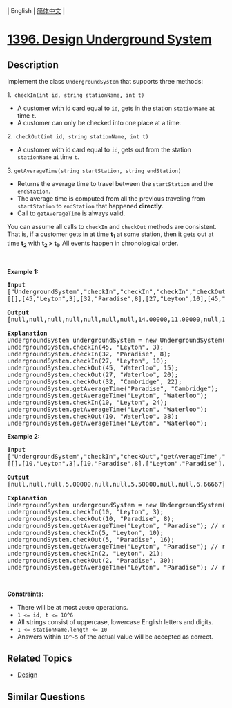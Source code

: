 
| English | [简体中文](README.md) |

# [1396. Design Underground System](https://leetcode-cn.com/problems/design-underground-system/)

## Description

<p>Implement the class <code>UndergroundSystem</code> that supports three methods:</p>

<p>1.<code>&nbsp;checkIn(int id, string stationName, int t)</code></p>

<ul>
	<li>A customer with id card equal to <code>id</code>, gets in the station <code>stationName</code> at time <code>t</code>.</li>
	<li>A customer&nbsp;can only be checked into one place at a time.</li>
</ul>

<p>2.<code>&nbsp;checkOut(int id, string stationName, int t)</code></p>

<ul>
	<li>A customer with id card equal to <code>id</code>, gets out from the station <code>stationName</code> at time <code>t</code>.</li>
</ul>

<p>3.&nbsp;<code>getAverageTime(string startStation, string endStation)</code>&nbsp;</p>

<ul>
	<li>Returns the average time to travel between the <code>startStation</code> and the <code>endStation</code>.</li>
	<li>The average time is computed from all the previous traveling from <code>startStation</code> to <code>endStation</code> that happened <strong>directly</strong>.</li>
	<li>Call to <code>getAverageTime</code> is always valid.</li>
</ul>

<p>You can assume all calls to <code>checkIn</code> and <code>checkOut</code> methods are consistent. That is, if a customer gets in at time <strong>t<sub>1</sub></strong> at some station, then it gets out at time <strong>t<sub>2</sub></strong> with <strong>t<sub>2</sub> &gt; t<sub>1</sub></strong>.&nbsp;All events happen in chronological order.</p>

<p>&nbsp;</p>
<p><strong>Example 1:</strong></p>

<pre>
<strong>Input</strong>
[&quot;UndergroundSystem&quot;,&quot;checkIn&quot;,&quot;checkIn&quot;,&quot;checkIn&quot;,&quot;checkOut&quot;,&quot;checkOut&quot;,&quot;checkOut&quot;,&quot;getAverageTime&quot;,&quot;getAverageTime&quot;,&quot;checkIn&quot;,&quot;getAverageTime&quot;,&quot;checkOut&quot;,&quot;getAverageTime&quot;]
[[],[45,&quot;Leyton&quot;,3],[32,&quot;Paradise&quot;,8],[27,&quot;Leyton&quot;,10],[45,&quot;Waterloo&quot;,15],[27,&quot;Waterloo&quot;,20],[32,&quot;Cambridge&quot;,22],[&quot;Paradise&quot;,&quot;Cambridge&quot;],[&quot;Leyton&quot;,&quot;Waterloo&quot;],[10,&quot;Leyton&quot;,24],[&quot;Leyton&quot;,&quot;Waterloo&quot;],[10,&quot;Waterloo&quot;,38],[&quot;Leyton&quot;,&quot;Waterloo&quot;]]

<strong>Output</strong>
[null,null,null,null,null,null,null,14.00000,11.00000,null,11.00000,null,12.00000]

<strong>Explanation</strong>
UndergroundSystem undergroundSystem = new UndergroundSystem();
undergroundSystem.checkIn(45, &quot;Leyton&quot;, 3);
undergroundSystem.checkIn(32, &quot;Paradise&quot;, 8);
undergroundSystem.checkIn(27, &quot;Leyton&quot;, 10);
undergroundSystem.checkOut(45, &quot;Waterloo&quot;, 15);
undergroundSystem.checkOut(27, &quot;Waterloo&quot;, 20);
undergroundSystem.checkOut(32, &quot;Cambridge&quot;, 22);
undergroundSystem.getAverageTime(&quot;Paradise&quot;, &quot;Cambridge&quot;); &nbsp; &nbsp; &nbsp; // return 14.00000. There was only one travel from &quot;Paradise&quot; (at time 8) to &quot;Cambridge&quot; (at time 22)
undergroundSystem.getAverageTime(&quot;Leyton&quot;, &quot;Waterloo&quot;); &nbsp; &nbsp; &nbsp; &nbsp; &nbsp;// return 11.00000. There were two travels from &quot;Leyton&quot; to &quot;Waterloo&quot;, a customer with id=45 from time=3 to time=15 and a customer with id=27 from time=10 to time=20. So the average time is ( (15-3) + (20-10) ) / 2 = 11.00000
undergroundSystem.checkIn(10, &quot;Leyton&quot;, 24);
undergroundSystem.getAverageTime(&quot;Leyton&quot;, &quot;Waterloo&quot;); &nbsp; &nbsp; &nbsp; &nbsp; &nbsp;// return 11.00000
undergroundSystem.checkOut(10, &quot;Waterloo&quot;, 38);
undergroundSystem.getAverageTime(&quot;Leyton&quot;, &quot;Waterloo&quot;); &nbsp; &nbsp; &nbsp; &nbsp; &nbsp;// return 12.00000
</pre>

<p><strong>Example 2:</strong></p>

<pre>
<strong>Input</strong>
[&quot;UndergroundSystem&quot;,&quot;checkIn&quot;,&quot;checkOut&quot;,&quot;getAverageTime&quot;,&quot;checkIn&quot;,&quot;checkOut&quot;,&quot;getAverageTime&quot;,&quot;checkIn&quot;,&quot;checkOut&quot;,&quot;getAverageTime&quot;]
[[],[10,&quot;Leyton&quot;,3],[10,&quot;Paradise&quot;,8],[&quot;Leyton&quot;,&quot;Paradise&quot;],[5,&quot;Leyton&quot;,10],[5,&quot;Paradise&quot;,16],[&quot;Leyton&quot;,&quot;Paradise&quot;],[2,&quot;Leyton&quot;,21],[2,&quot;Paradise&quot;,30],[&quot;Leyton&quot;,&quot;Paradise&quot;]]

<strong>Output</strong>
[null,null,null,5.00000,null,null,5.50000,null,null,6.66667]

<strong>Explanation</strong>
UndergroundSystem undergroundSystem = new UndergroundSystem();
undergroundSystem.checkIn(10, &quot;Leyton&quot;, 3);
undergroundSystem.checkOut(10, &quot;Paradise&quot;, 8);
undergroundSystem.getAverageTime(&quot;Leyton&quot;, &quot;Paradise&quot;); // return 5.00000
undergroundSystem.checkIn(5, &quot;Leyton&quot;, 10);
undergroundSystem.checkOut(5, &quot;Paradise&quot;, 16);
undergroundSystem.getAverageTime(&quot;Leyton&quot;, &quot;Paradise&quot;); // return 5.50000
undergroundSystem.checkIn(2, &quot;Leyton&quot;, 21);
undergroundSystem.checkOut(2, &quot;Paradise&quot;, 30);
undergroundSystem.getAverageTime(&quot;Leyton&quot;, &quot;Paradise&quot;); // return 6.66667
</pre>

<p>&nbsp;</p>
<p><strong>Constraints:</strong></p>

<ul>
	<li>There will be at most <code><font face="monospace">20000</font></code>&nbsp;operations.</li>
	<li><code>1 &lt;= id, t &lt;= 10^6</code></li>
	<li>All strings consist of uppercase, lowercase English letters and digits.</li>
	<li><code>1 &lt;=&nbsp;stationName.length &lt;= 10</code></li>
	<li>Answers within&nbsp;<code>10^-5</code>&nbsp;of the actual value will be accepted as correct.</li>
</ul>


## Related Topics

- [Design](https://leetcode-cn.com/tag/design)

## Similar Questions


